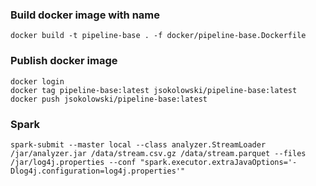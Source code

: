 ### Build docker image with name
```console
docker build -t pipeline-base . -f docker/pipeline-base.Dockerfile 
```

### Publish docker image
```console
docker login
docker tag pipeline-base:latest jsokolowski/pipeline-base:latest
docker push jsokolowski/pipeline-base:latest 
```
### Spark
```console
spark-submit --master local --class analyzer.StreamLoader 
/jar/analyzer.jar /data/stream.csv.gz /data/stream.parquet --files /jar/log4j.properties --conf "spark.executor.extraJavaOptions='-Dlog4j.configuration=log4j.properties'"

```